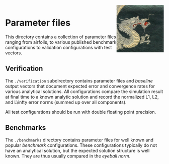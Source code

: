 <img align="right" height="150" src="../doc/logo.png">

Parameter files
===============

This directory contains a collection of parameter files ranging from
airfoils, to various published benchmark configurations to validation
configurations with test vectors.


Verification
------------

The `./verification` subdirectory contains parameter files and
<i>baseline</i> output vectors that document expected error and convergence
rates for various analytical solutions. All configurations compare the
simulation result at final time to a known analytic solution and record the
normalized L1, L2, and L\infty error norms (summed up over all components).

All test configurations should be run with double floating point precision.

Benchmarks
----------

The `./benchmarks` directory contains parameter files for well known and
popular <i>benchmark</i> configurations. These configurations typically do
not have an analytical solution, but the expected solution structure is
well known. They are thus usually compared in the <i>eyeball norm</i>.
